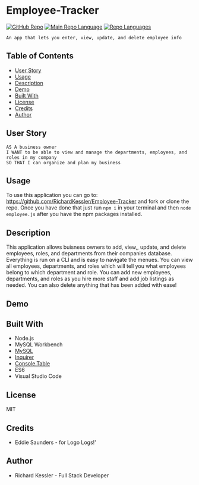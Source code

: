 # Employee-Tracker
[![GitHub Repo](https://img.shields.io/github/repo-size/RichardKessler/Employee-Tracker?color=Green&style=plastic)](https://github.com/RichardKessler/Employee-Tracker)
[![Main Repo Language](https://img.shields.io/github/languages/top/RichardKEssler/employee-tracker?color=blueviolet&style=plastic)](https://github.com/RichardKessler/Employee-Tracker)
[![Repo Languages](https://img.shields.io/github/languages/count/RichardKessler/employee-tracker?color=red&style=plastic)](https://github.com/RichardKessler/Employee-Tracker)
```
An app that lets you enter, view, update, and delete employee info
```

## Table of Contents

* [User Story](#User-Story)
* [Usage](#Usage)
* [Description](#Description)
* [Demo](#Demo)
* [Built With](#Built-With)
* [License](#License)
* [Credits](#Credits)
* [Author](#Author)

## User Story

```
AS A business owner
I WANT to be able to view and manage the departments, employees, and roles in my company
SO THAT I can organize and plan my business
```

## Usage

To use this application you can go to: https://github.com/RichardKessler/Employee-Tracker and fork or clone the repo.  Once you have done that just run `npm i` in your terminal and then `node employee.js` after you have the npm packages installed.

## Description

This application allows buisness owners to add, view,, update, and delete employees, roles, and departments from their companies database.  Everything is run on a CLI and is easy to navigate the menues.  You can view all employees, departments, and roles which will tell you what employees belong to which department and role.  You can add new employees, departments, and roles as you hire more staff and add job listings as needed.  You can also delete anything that has been added with ease!

## Demo




## Built With

* Node.js
* MySQL Workbench
* [MySQL](https://www.npmjs.com/package/mysql)
* [Inquirer](https://www.npmjs.com/package/inquirer)
* [Console.Table](https://www.npmjs.com/package/console.table)
* ES6
* Visual Studio Code

## License

MIT

## Credits

* Eddie Saunders - for Logo Logs!'

## Author

* Richard Kessler - Full Stack Developer